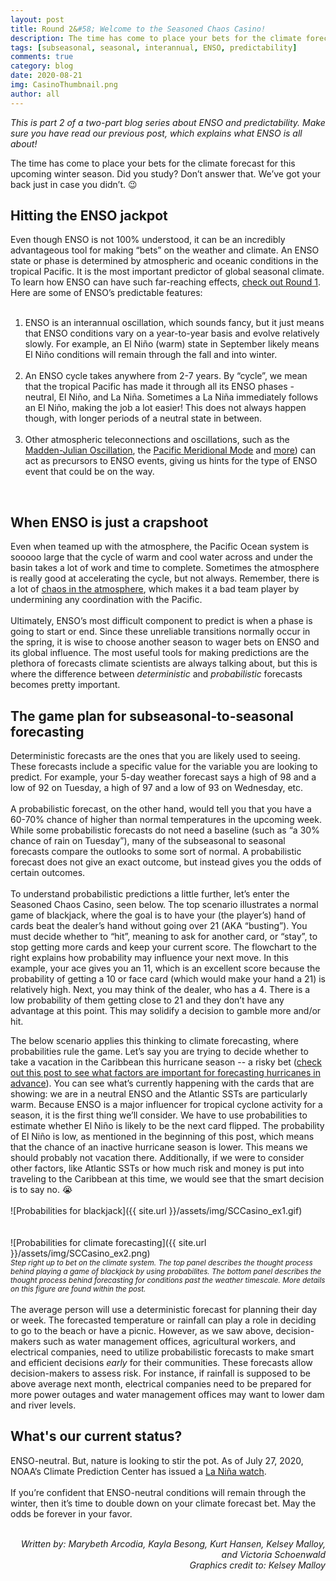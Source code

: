 ```yaml
---
layout: post
title: Round 2&#58; Welcome to the Seasoned Chaos Casino!
description: The time has come to place your bets for the climate forecast for this upcoming winter season. 
tags: [subseasonal, seasonal, interannual, ENSO, predictability]
comments: true
category: blog
date: 2020-08-21
img: CasinoThumbnail.png
author: all
---
```


<i>This is part 2 of a two-part blog series about ENSO and predictability. Make sure you have read our previous post, which explains what ENSO is all about!</i>

The time has come to place your bets for the climate forecast for this upcoming winter season. Did you study? Don’t answer that. We’ve got your back just in case you didn’t. :wink:
<br>
<h2>Hitting the ENSO jackpot</h2>

Even though ENSO is not 100% understood, it can be an incredibly advantageous tool for making “bets” on the weather and climate. An ENSO state or phase is determined by atmospheric and oceanic conditions in the tropical Pacific. It is the most important predictor of global seasonal climate. To learn how ENSO can have such far-reaching effects, [check out Round 1](https://seasonedchaos.github.io/Round-1-ENSO-is-King/). Here are some of ENSO’s predictable features: 
<br><br>
1. ENSO is an interannual oscillation, which sounds fancy, but it just means that ENSO conditions vary on a year-to-year basis and evolve relatively slowly. For example, an El Niño (warm) state in September likely means El Niño conditions will remain through the fall and into winter. 
<br><br>
2. An ENSO cycle takes anywhere from 2-7 years. By “cycle”, we mean that the tropical Pacific has made it through all its ENSO phases - neutral, El Niño, and La Niña. Sometimes a La Niña immediately follows an El Niño, making the job a lot easier! This does not always happen though, with longer periods of a neutral state in between. 
<br><br>
3. Other atmospheric teleconnections and oscillations, such as the [Madden-Julian Oscillation](https://seasonedchaos.github.io/What-Can-the-Tropics-Tell-Us-About-Next-Weeks-Weather/), the [Pacific Meridional Mode](https://www.climate.gov/news-features/blogs/enso/your-eight-minute-speed-date-pacific-meridional-mode) and [more](https://www.climate.gov/news-features/blogs/enso/visit-zoo-climate-patterns-can-precede-enso)) can act as precursors to ENSO events, giving us hints for the type of ENSO event that could be on the way.
<br>
<h2>When ENSO is just a crapshoot</h2>

Even when teamed up with the atmosphere, the Pacific Ocean system is sooooo large that the cycle of warm and cool water across and under the basin takes a lot of work and time to complete. Sometimes the atmosphere is really good at accelerating the cycle, but not always. Remember, there is a lot of [chaos in the atmosphere](https://seasonedchaos.github.io/a-personality-test-for-our-climate-system-the-basis-for-forecasting-in-between/), which makes it a bad team player by undermining any coordination with the Pacific. 
<br><br>
Ultimately, ENSO’s most difficult component to predict is when a phase is going to start or end. Since these unreliable transitions normally occur in the spring, it is wise to choose another season to wager bets on ENSO and its global influence. The most useful tools for making predictions are the plethora of forecasts climate scientists are always talking about, but this is where the difference between <i>deterministic</i> and <i>probabilistic</i> forecasts becomes pretty important.
<br>
<h2>The game plan for subseasonal-to-seasonal forecasting</h2>

Deterministic forecasts are the ones that you are likely used to seeing. These forecasts include a specific value for the variable you are looking to predict. For example, your 5-day weather forecast says a high of 98 and a low of 92 on Tuesday, a high of 97 and a low of 93 on Wednesday, etc. 
<br><br>
A probabilistic forecast, on the other hand, would tell you that you have a 60-70% chance of higher than normal temperatures in the upcoming week. While some probabilistic forecasts do not need a baseline (such as “a 30% chance of rain on Tuesday”), many of the subseasonal to seasonal forecasts compare the outlooks to some sort of normal. A probabilistic forecast does not give an exact outcome, but instead gives you the odds of certain outcomes. 
<br><br>
To understand probabilistic predictions a little further, let’s enter the Seasoned Chaos Casino, seen below. The top scenario illustrates a normal game of blackjack, where the goal is to have your (the player’s) hand of cards beat the dealer’s hand without going over 21 (AKA “busting”). You must decide whether to “hit”, meaning to ask for another card, or “stay”, to stop getting more cards and keep your current score. The flowchart to the right explains how probability may influence your next move. In this example, your ace gives you an 11, which is an excellent score because the probability of getting a 10 or face card (which would make your hand a 21) is relatively high. Next, you may think of the dealer, who has a 4. There is a low probability of them getting close to 21 and they don’t have any advantage at this point. This may solidify a decision to gamble more and/or hit.

The below scenario applies this thinking to climate forecasting, where probabilities rule the game. Let’s say you are trying to decide whether to take a vacation in the Caribbean this hurricane season -- a risky bet ([check out this post to see what factors are important for forecasting hurricanes in advance](https://seasonedchaos.github.io/Forecasting-Hurricanes-Beyond-Weather/)). You can see what’s currently happening with the cards that are showing: we are in a neutral ENSO and the Atlantic SSTs are particularly warm. Because ENSO is a major influencer for tropical cyclone activity for a season, it is the first thing we’ll consider. We have to use probabilities to estimate whether El Niño is likely to be the next card flipped. The probability of El Niño is low, as mentioned in the beginning of this post, which means that the chance of an inactive hurricane season is lower. This means we should probably not vacation there. Additionally, if we were to consider other factors, like Atlantic SSTs or how much risk and money is put into traveling to the Caribbean at this time, we would see that the smart decision is to say no. :sob: 
<br><br>
![Probabilities for blackjack]({{ site.url }}/assets/img/SCCasino_ex1.gif)
<br><br><br>
![Probabilities for climate forecasting]({{ site.url }}/assets/img/SCCasino_ex2.png)
<br><sub><i>Step right up to bet on the climate system. The top panel describes the thought process behind playing a game of blackjack by using probabilites. The bottom panel describes the thought process behind forecasting for conditions past the weather timescale. More details on this figure are found within the post.</i></sub>
<br><br>
The average person will use a deterministic forecast for planning their day or week. The forecasted temperature or rainfall can play a role in deciding to go to the beach or have a picnic.  However, as we saw above, decision-makers such as water management offices, agricultural workers, and electrical companies, need to utilize probabilistic forecasts to make smart and efficient decisions <i>early</i> for their communities. These forecasts allow decision-makers to assess risk. For instance, if rainfall is supposed to be above average next month, electrical companies need to be prepared for more power outages and water management offices may want to lower dam and river levels. 
<br>
<h2>What's our current status?</h2>

ENSO-neutral. But, nature is looking to stir the pot. As of July 27, 2020, NOAA’s Climate Prediction Center has issued a [La Niña watch](https://www.cpc.ncep.noaa.gov/products/analysis_monitoring/enso_advisory/ensodisc.shtml).
<br><br>
If you’re confident that ENSO-neutral conditions will remain through the winter, then it’s time to double down on your climate forecast bet. May the odds be forever in your favor.
<br><br>
<div style="text-align: right"><i> Written by: Marybeth Arcodia, Kayla Besong, Kurt Hansen, Kelsey Malloy, and Victoria Schoenwald </i></div>
<div style="text-align: right"><i> Graphics credit to: Kelsey Malloy </i></div>

